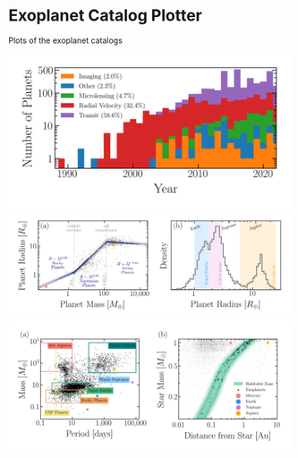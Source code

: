 # Exoplanet Catalog Plotter

Plots of the exoplanet catalogs

![](https://raw.githubusercontent.com/avivajpeyi/exoplanet_catalog_plotter/main/src/confirmed_planets_vs_time.png)
![](https://raw.githubusercontent.com/avivajpeyi/exoplanet_catalog_plotter/main/src/radii_and_mass_relations.png)
![](https://raw.githubusercontent.com/avivajpeyi/exoplanet_catalog_plotter/main/src/scatter_categories.png)

